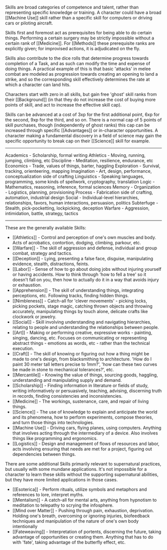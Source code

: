 Skills are broad categories of competence and talent, rather than representing specific knowledge or training. A character could have a broad [[Machine Use]] skill rather than a specific skill for computers or driving cars or piloting aircraft.

Skills first and foremost act as prerequisites for being able to do certain things. Performing a certain surgery may be strictly impossible without a certain rank of [[Medicine]]. For [[Methods]] these prerequisite ranks are explicitly given; for improvised actions, it is adjudicated on the fly.

Skills also contribute to the dice rolls that determine progress towards completion of a Task, and as such can modify the time and expense of doing things. A practical example of this is that basic 'attacks' in melee combat are modeled as progression towards creating an opening to land a strike, and so the corresponding skill effectively determines the rate at which a character can land hits.

Characters start with zero in all skills, but gain free 'ghost' skill ranks from their [[Background]] (in that they do not increase the cost of buying more points of skill, and act to increase the effective skill cap). 

Skills can be advanced at a cost of 3xp for the first additional point, 6xp for the second, 9xp for the third, and so on. There is a normal cap of 5 points of skill purchases, though (independently of ghost ranks) this cap can be increased through specific [[Advantages]] or in-character opportunities. A character making a fundamental discovery in a field of science may gain the specific opportunity to break cap on their [[Science]] skill for example.

---
Academics - Scholarship, formal writing
Athletics - Moving, running, jumping, climbing, etc
Discipline - Meditation, resilience, endurance, etc
Economics - Trade, values of things, barter, haggling
Exploration - Survival, tracking, orienteering, mapping
Imagination - Art, design, performance, conceptualization side of crafting
Linguistics - Speaking languages, programming, some kinds of spellwork, cryptography, translation
Logic - Mathematics, reasoning, inference, formal sciences
Memory -
Organization - Logistics, planning, provisioning
Process - Fabrication side of crafting, automation, industrial design
Social - Individual-level hierarchies, relationships, favors, human interactions, persuasion, politics
Subterfuge - Stealth, pick-pocketting, lockpicking, deception
Warfare - Aggression, intimidation, battle, strategy, tactics

---
These are the generally available Skills:

- [[Athletics]] - Control and perception of one's own muscles and body. Acts of acrobatics, contortion, dodging, climbing, parkour, etc.
- [[Warfare]] - The skill of aggression and defense, individual and group combat, strategy and tactics. 
- [[Deception]] - Lying, presenting a false face, disguise, manipulating evidence, stealth, distractions, feints.
- [[Labor]] - Sense of how to go about doing jobs without injuring yourself or having accidents. How to think through 'how to fell a tree' so it doesn't fall on you, then how to actually do it in a way that avoids injury or exhaustion.
- [[Apprehension]] - The skill of understanding things, integrating perceptions, etc. Following tracks, finding hidden things.
- [[Nimbleness]] - Catch-all for 'clever movements' - picking locks, picking pockets, stage magic, catching thrown objects and throwing accurately, manipulating things by touch alone, delicate crafts like clockwork or jewelry.
- [[Social]] - Skill involving understanding and navigating hierarchies, relating to people and understanding the relationships between people.
- [[Art]] - Making or performing creative, expressive works - painting, singing, dancing, etc. Focuses on communicating or representing abstract things - emotions as words, etc - rather than the technical execution.
- [[Craft]] - The skill of knowing or figuring out how a thing might be made to one's design, from blacksmithing to architecture. 'How do I paint 30 meter tall letters precise to 1mm?', 'how can these two curves be made in stone to mechanical tolerances?', etc.
- [[Mercantile]] - Knowing the value of things, sourcing goods, haggling, understanding and manipulating supply and demand.
- [[Scholarship]] - Finding information in literature or fields of study, writing informatively or persuasively, teaching, advising, discerning truth in records, finding consistencies and inconsistencies.
- [[Medicine]] - The workings, sustenance, care, and repair of living things.
- [[Science]] - The use of knowledge to explain and anticipate the world and its phenomena, how to perform experiments, compose theories, and turn those things into technologies.
- [[Machine Use]] - Driving cars, flying planes, using computers. Anything that involves acting through the intermediary of a device. Also involves things like programming and ergonomics.
- [[Logistics]] - Design and management of flows of resources and labor, acts involving ensuring that needs are met for a project, figuring out dependencies between things.

There are some additional Skills primarily relevant to supernatural practices, but usually with some mundane applications. It's not impossible for a character to learn these skills without the supporting supernatural abilities, but they have more limited applications in those cases.
- [[Esoterica]] - Perform rituals, utilize symbols and metaphors and references to lore, interpret myths.
- [[Mentalism]] - A catch-all for mental arts, anything from hypnotism to meditation to telepathy to scrying the infosphere.
- [[Mind over Matter]] - Pushing through pain, exhaustion, deprivation. Holding one's breath, overcoming or ignoring injuries, biofeedback techniques and manipulation of the nature of one's own body intentionally
- [[Fateweaving]] - Interpretation of portents, discerning the future, taking advantage of opportunities or creating them. Anything that has to do with 'fate', taking advantage of the butterfly effect, etc. 